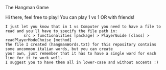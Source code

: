 The Hangman Game

Hi there, feel free to play!
You can play 1 vs 1 OR with friends!

	I just let you know that in 1 vs Computer you need to have a file to read and you'll have to specify the file path in:
      		src > functionalities [package] > PlayerGuide [class] > readPlayerModeChoise [method]
  	The file I created (hangmanWords.txt) for this repository contains some uncommon italian words, but you can create
  	your own, just remember that it has to have a single word for each line for it to work well. 
  	I suggest you to have them all in lower-case and without accents :)
